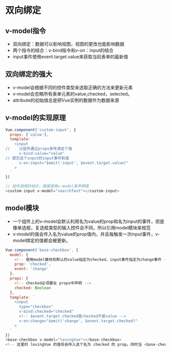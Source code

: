 # 双向绑定

## v-model指令

* 双向绑定：数据可以影响视图，视图的更改也能影响数据
* 两个指令的结合：v-bind指令和v-on：input的结合
* input事件使用event.target.value来获取当前表单的最新值

## 双向绑定的强大

* v-model会根据不同的控件类型来选取正确的方法来更新元素
* v-model会忽略所有表单元素的value,checked，selected。
* attribute的初始值总是把Vue实例的数据作为数据来源

## v-model的实现原理

```javascript
Vue.component('custom-input', {
  props: ['value'],
  template: `
    <input
//    父组件通过props来传递这个值
      v-bind:value="value"
// 提交这个input的input事件和值
      v-on:input="$emit('input', $event.target.value)"
    >
  `
})

// 组件调用的地方，直接使用v-model来声明值
<custom-input v-model="searchText"></custom-input>
```

## model模块

* 一个组件上的v-model会默认利用名为value的prop和名为input的事件，但是像单选框，复选框类型的输入控件会不同，所以引用model模块来规范
* v-model的值会传入名为value的prop值内，并且每触发一次input事件，v-model绑定的值都会被更新。

```javascript
Vue.component('base-checkbox', {
  model: {
    <!-- 使用model模块将默认的value指定为checked，input事件指定为change事件 -->
    prop: 'checked',
    event: 'change'
  },
  props: {
    <!-- checked必须要在 props中声明 -->
    checked: Boolean
  },
  template: `
    <input
      type="checkbox"
      v-bind:checked="checked"
      <!-- $event.target.checked是checked不是value -->
      v-on:change="$emit('change', $event.target.checked)"
    >
  `
})
<base-checkbox v-model="lovingVue"></base-checkbox>
<!-- 这里的 lovingVue 的值将会传入这个名为 checked 的 prop。同时当 <base-checkbox> 触发一个 change 事件并附带一个新的值的时候，这个 lovingVue 的 property 将会被更新。 -->